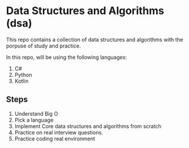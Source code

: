 # Data Structures and Algorithms (dsa)

This repo contains a collection of data structures and algorithms with the porpuse of study and practice.

In this repo, will be using the following languages:
1. C#
2. Python
3. Kotlin


## Steps
1. Understand Big O
2. Pick a language
3. Implement Core data structures and algorithms from scratch
4. Practice on real interview questions.
5. Practice coding real environment
